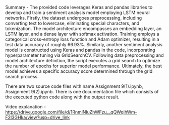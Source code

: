 Summary - The provided code leverages Keras and pandas libraries to develop and train a sentiment analysis model employing LSTM neural networks. Firstly, the dataset undergoes preprocessing, including converting text to lowercase, eliminating special characters, and tokenization. The model architecture encompasses an embedding layer, an LSTM layer, and a dense layer with softmax activation. Training employs a categorical cross-entropy loss function and Adam optimizer, resulting in a test data accuracy of roughly 66.93%.
Similarly, another sentiment analysis model is constructed using Keras and pandas in the code, incorporating hyperparameter tuning via GridSearchCV. Following data preprocessing and model architecture definition, the script executes a grid search to optimize the number of epochs for superior model performance. Ultimately, the best model achieves a specific accuracy score determined through the grid search process.

There are two source code files with name Assignment 9(1).ipynb, Assignment 9(2).ipynb. There is one documentation file which consists of the executed python code along with the output result.

Video explanation - https://drive.google.com/file/d/1RnmlNluZhWFzu__qQWqihWm-F2l3GHka/view?usp=drive_link
